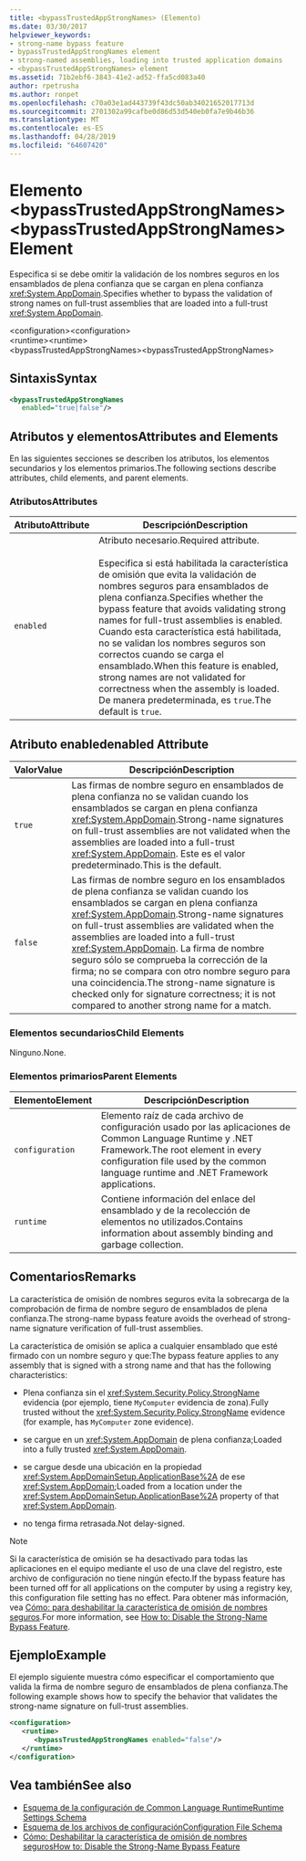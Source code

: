 ```yaml
---
title: <bypassTrustedAppStrongNames> (Elemento)
ms.date: 03/30/2017
helpviewer_keywords:
- strong-name bypass feature
- bypassTrustedAppStrongNames element
- strong-named assemblies, loading into trusted application domains
- <bypassTrustedAppStrongNames> element
ms.assetid: 71b2ebf6-3843-41e2-ad52-ffa5cd083a40
author: rpetrusha
ms.author: ronpet
ms.openlocfilehash: c70a03e1ad443739f43dc50ab34021652017713d
ms.sourcegitcommit: 2701302a99cafbe0d86d53d540eb0fa7e9b46b36
ms.translationtype: MT
ms.contentlocale: es-ES
ms.lasthandoff: 04/28/2019
ms.locfileid: "64607420"
---
```

# <a name="bypasstrustedappstrongnames-element"></a><span data-ttu-id="3c04e-102">Elemento \<bypassTrustedAppStrongNames></span><span class="sxs-lookup"><span data-stu-id="3c04e-102">\<bypassTrustedAppStrongNames> Element</span></span>
<span data-ttu-id="3c04e-103">Especifica si se debe omitir la validación de los nombres seguros en los ensamblados de plena confianza que se cargan en plena confianza <xref:System.AppDomain>.</span><span class="sxs-lookup"><span data-stu-id="3c04e-103">Specifies whether to bypass the validation of strong names on full-trust assemblies that are loaded into a full-trust <xref:System.AppDomain>.</span></span>  
  
 <span data-ttu-id="3c04e-104">\<configuration></span><span class="sxs-lookup"><span data-stu-id="3c04e-104">\<configuration></span></span>  
<span data-ttu-id="3c04e-105">\<runtime></span><span class="sxs-lookup"><span data-stu-id="3c04e-105">\<runtime></span></span>  
<span data-ttu-id="3c04e-106">\<bypassTrustedAppStrongNames></span><span class="sxs-lookup"><span data-stu-id="3c04e-106">\<bypassTrustedAppStrongNames></span></span>  
  
## <a name="syntax"></a><span data-ttu-id="3c04e-107">Sintaxis</span><span class="sxs-lookup"><span data-stu-id="3c04e-107">Syntax</span></span>  
  
```xml  
<bypassTrustedAppStrongNames    
   enabled="true|false"/>  
```  
  
## <a name="attributes-and-elements"></a><span data-ttu-id="3c04e-108">Atributos y elementos</span><span class="sxs-lookup"><span data-stu-id="3c04e-108">Attributes and Elements</span></span>  
 <span data-ttu-id="3c04e-109">En las siguientes secciones se describen los atributos, los elementos secundarios y los elementos primarios.</span><span class="sxs-lookup"><span data-stu-id="3c04e-109">The following sections describe attributes, child elements, and parent elements.</span></span>  
  
### <a name="attributes"></a><span data-ttu-id="3c04e-110">Atributos</span><span class="sxs-lookup"><span data-stu-id="3c04e-110">Attributes</span></span>  
  
|<span data-ttu-id="3c04e-111">Atributo</span><span class="sxs-lookup"><span data-stu-id="3c04e-111">Attribute</span></span>|<span data-ttu-id="3c04e-112">Descripción</span><span class="sxs-lookup"><span data-stu-id="3c04e-112">Description</span></span>|  
|---------------|-----------------|  
|`enabled`|<span data-ttu-id="3c04e-113">Atributo necesario.</span><span class="sxs-lookup"><span data-stu-id="3c04e-113">Required attribute.</span></span><br /><br /> <span data-ttu-id="3c04e-114">Especifica si está habilitada la característica de omisión que evita la validación de nombres seguros para ensamblados de plena confianza.</span><span class="sxs-lookup"><span data-stu-id="3c04e-114">Specifies whether the bypass feature that avoids validating strong names for full-trust assemblies is enabled.</span></span> <span data-ttu-id="3c04e-115">Cuando esta característica está habilitada, no se validan los nombres seguros son correctos cuando se carga el ensamblado.</span><span class="sxs-lookup"><span data-stu-id="3c04e-115">When this feature is enabled, strong names are not validated for correctness when the assembly is loaded.</span></span> <span data-ttu-id="3c04e-116">De manera predeterminada, es `true`.</span><span class="sxs-lookup"><span data-stu-id="3c04e-116">The default is `true`.</span></span>|  
  
## <a name="enabled-attribute"></a><span data-ttu-id="3c04e-117">Atributo enabled</span><span class="sxs-lookup"><span data-stu-id="3c04e-117">enabled Attribute</span></span>  
  
|<span data-ttu-id="3c04e-118">Valor</span><span class="sxs-lookup"><span data-stu-id="3c04e-118">Value</span></span>|<span data-ttu-id="3c04e-119">Descripción</span><span class="sxs-lookup"><span data-stu-id="3c04e-119">Description</span></span>|  
|-----------|-----------------|  
|`true`|<span data-ttu-id="3c04e-120">Las firmas de nombre seguro en ensamblados de plena confianza no se validan cuando los ensamblados se cargan en plena confianza <xref:System.AppDomain>.</span><span class="sxs-lookup"><span data-stu-id="3c04e-120">Strong-name signatures on full-trust assemblies are not validated when the assemblies are loaded into a full-trust <xref:System.AppDomain>.</span></span> <span data-ttu-id="3c04e-121">Este es el valor predeterminado.</span><span class="sxs-lookup"><span data-stu-id="3c04e-121">This is the default.</span></span>|  
|`false`|<span data-ttu-id="3c04e-122">Las firmas de nombre seguro en los ensamblados de plena confianza se validan cuando los ensamblados se cargan en plena confianza <xref:System.AppDomain>.</span><span class="sxs-lookup"><span data-stu-id="3c04e-122">Strong-name signatures on full-trust assemblies are validated when the assemblies are loaded into a full-trust <xref:System.AppDomain>.</span></span> <span data-ttu-id="3c04e-123">La firma de nombre seguro sólo se comprueba la corrección de la firma; no se compara con otro nombre seguro para una coincidencia.</span><span class="sxs-lookup"><span data-stu-id="3c04e-123">The strong-name signature is checked only for signature correctness; it is not compared to another strong name for a match.</span></span>|  
  
### <a name="child-elements"></a><span data-ttu-id="3c04e-124">Elementos secundarios</span><span class="sxs-lookup"><span data-stu-id="3c04e-124">Child Elements</span></span>  
 <span data-ttu-id="3c04e-125">Ninguno.</span><span class="sxs-lookup"><span data-stu-id="3c04e-125">None.</span></span>  
  
### <a name="parent-elements"></a><span data-ttu-id="3c04e-126">Elementos primarios</span><span class="sxs-lookup"><span data-stu-id="3c04e-126">Parent Elements</span></span>  
  
|<span data-ttu-id="3c04e-127">Elemento</span><span class="sxs-lookup"><span data-stu-id="3c04e-127">Element</span></span>|<span data-ttu-id="3c04e-128">Descripción</span><span class="sxs-lookup"><span data-stu-id="3c04e-128">Description</span></span>|  
|-------------|-----------------|  
|`configuration`|<span data-ttu-id="3c04e-129">Elemento raíz de cada archivo de configuración usado por las aplicaciones de Common Language Runtime y .NET Framework.</span><span class="sxs-lookup"><span data-stu-id="3c04e-129">The root element in every configuration file used by the common language runtime and .NET Framework applications.</span></span>|  
|`runtime`|<span data-ttu-id="3c04e-130">Contiene información del enlace del ensamblado y de la recolección de elementos no utilizados.</span><span class="sxs-lookup"><span data-stu-id="3c04e-130">Contains information about assembly binding and garbage collection.</span></span>|  
  
## <a name="remarks"></a><span data-ttu-id="3c04e-131">Comentarios</span><span class="sxs-lookup"><span data-stu-id="3c04e-131">Remarks</span></span>  
 <span data-ttu-id="3c04e-132">La característica de omisión de nombres seguros evita la sobrecarga de la comprobación de firma de nombre seguro de ensamblados de plena confianza.</span><span class="sxs-lookup"><span data-stu-id="3c04e-132">The strong-name bypass feature avoids the overhead of strong-name signature verification of full-trust assemblies.</span></span>  
  
 <span data-ttu-id="3c04e-133">La característica de omisión se aplica a cualquier ensamblado que esté firmado con un nombre seguro y que:</span><span class="sxs-lookup"><span data-stu-id="3c04e-133">The bypass feature applies to any assembly that is signed with a strong name and that has the following characteristics:</span></span>  
  
- <span data-ttu-id="3c04e-134">Plena confianza sin el <xref:System.Security.Policy.StrongName> evidencia (por ejemplo, tiene `MyComputer` evidencia de zona).</span><span class="sxs-lookup"><span data-stu-id="3c04e-134">Fully trusted without the <xref:System.Security.Policy.StrongName> evidence (for example, has `MyComputer` zone evidence).</span></span>  
  
- <span data-ttu-id="3c04e-135">se cargue en un <xref:System.AppDomain> de plena confianza;</span><span class="sxs-lookup"><span data-stu-id="3c04e-135">Loaded into a fully trusted <xref:System.AppDomain>.</span></span>  
  
- <span data-ttu-id="3c04e-136">se cargue desde una ubicación en la propiedad <xref:System.AppDomainSetup.ApplicationBase%2A> de ese <xref:System.AppDomain>;</span><span class="sxs-lookup"><span data-stu-id="3c04e-136">Loaded from a location under the <xref:System.AppDomainSetup.ApplicationBase%2A> property of that <xref:System.AppDomain>.</span></span>  
  
- <span data-ttu-id="3c04e-137">no tenga firma retrasada.</span><span class="sxs-lookup"><span data-stu-id="3c04e-137">Not delay-signed.</span></span>  
  
> [!NOTE]
>  <span data-ttu-id="3c04e-138">Si la característica de omisión se ha desactivado para todas las aplicaciones en el equipo mediante el uso de una clave del registro, este archivo de configuración no tiene ningún efecto.</span><span class="sxs-lookup"><span data-stu-id="3c04e-138">If the bypass feature has been turned off for all applications on the computer by using a registry key, this configuration file setting has no effect.</span></span> <span data-ttu-id="3c04e-139">Para obtener más información, vea [Cómo: para deshabilitar la característica de omisión de nombres seguros](../../../../../docs/framework/app-domains/how-to-disable-the-strong-name-bypass-feature.md).</span><span class="sxs-lookup"><span data-stu-id="3c04e-139">For more information, see [How to: Disable the Strong-Name Bypass Feature](../../../../../docs/framework/app-domains/how-to-disable-the-strong-name-bypass-feature.md).</span></span>  
  
## <a name="example"></a><span data-ttu-id="3c04e-140">Ejemplo</span><span class="sxs-lookup"><span data-stu-id="3c04e-140">Example</span></span>  
 <span data-ttu-id="3c04e-141">El ejemplo siguiente muestra cómo especificar el comportamiento que valida la firma de nombre seguro de ensamblados de plena confianza.</span><span class="sxs-lookup"><span data-stu-id="3c04e-141">The following example shows how to specify the behavior that validates the strong-name signature on full-trust assemblies.</span></span>  
  
```xml  
<configuration>  
   <runtime>  
      <bypassTrustedAppStrongNames enabled="false"/>  
   </runtime>  
</configuration>  
```  
  
## <a name="see-also"></a><span data-ttu-id="3c04e-142">Vea también</span><span class="sxs-lookup"><span data-stu-id="3c04e-142">See also</span></span>

- [<span data-ttu-id="3c04e-143">Esquema de la configuración de Common Language Runtime</span><span class="sxs-lookup"><span data-stu-id="3c04e-143">Runtime Settings Schema</span></span>](../../../../../docs/framework/configure-apps/file-schema/runtime/index.md)
- [<span data-ttu-id="3c04e-144">Esquema de los archivos de configuración</span><span class="sxs-lookup"><span data-stu-id="3c04e-144">Configuration File Schema</span></span>](../../../../../docs/framework/configure-apps/file-schema/index.md)
- [<span data-ttu-id="3c04e-145">Cómo: Deshabilitar la característica de omisión de nombres seguros</span><span class="sxs-lookup"><span data-stu-id="3c04e-145">How to: Disable the Strong-Name Bypass Feature</span></span>](../../../../../docs/framework/app-domains/how-to-disable-the-strong-name-bypass-feature.md)
